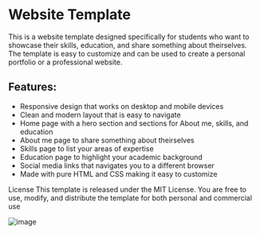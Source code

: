 # Website Template
This is a website template designed specifically for students who want to showcase their skills, education, and share something about theirselves. The template is easy to customize and can be used to create a personal portfolio or a professional website.

## Features:
- Responsive design that works on desktop and mobile devices
- Clean and modern layout that is easy to navigate
- Home page with a hero section and sections for About me, skills, and education
- About me page to share something about theirselves
- Skills page to list your areas of expertise
- Education page to highlight your academic background
- Social media links that navigates you to a different browser
- Made with pure HTML and CSS making it easy to customize

License
This template is released under the MIT License. You are free to use, modify, and distribute the template for both personal and commercial use

![image](https://user-images.githubusercontent.com/114202252/222900663-0cc3ede8-fa8b-40ec-ba37-a2b6626950a5.png)
